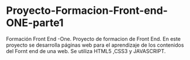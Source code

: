 # Proyecto-Formacion-Front-end-ONE-parte1
Formación Front End -One. Proyecto de formacion de Front End. En este proyecto se desarrolla páginas web para el aprendizaje de los contenidos del Fornt end de una web. Se utiliza HTML5 ,CSS3 y JAVASCRIPT.
